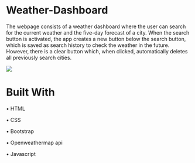 # Weather-Dashboard

The webpage consists of a weather dashboard where the user can search for the current weather and the five-day forecast of a city. When the search button is activated, the app creates a new button below the search button, which is saved as search history to check the weather in the future. However, there is a clear button which, when clicked, automatically deletes all previously search cities.

![](images/weather-dashboard.png)

# Built With

•    HTML

•    CSS 

•    Bootstrap

•    Openweathermap api

•    Javascript

